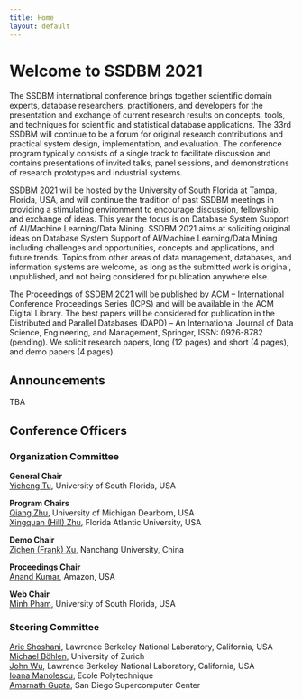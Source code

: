 ```yaml
---
title: Home
layout: default
---
```


# Welcome to SSDBM 2021

<!-- **SSDBM 2021 will be an online event** with no physical meeting taking place. -->


The SSDBM international conference brings together scientific domain experts, database researchers, practitioners, and developers for the presentation and exchange of current research results on concepts, tools, and techniques for scientific and statistical database applications. The 33rd SSDBM will continue to be a forum for original research contributions and practical system design, implementation, and evaluation. The conference program typically consists of a single track to facilitate discussion and contains presentations of invited talks, panel sessions, and demonstrations of research prototypes and industrial systems.

SSDBM 2021 will be hosted by the University of South Florida at Tampa, Florida, USA, and will continue the tradition of past SSDBM meetings in providing a stimulating environment to encourage discussion, fellowship, and exchange of ideas. This year the focus is on  Database System Support of AI/Machine Learning/Data Mining. SSDBM 2021 aims at soliciting original ideas on Database System Support of AI/Machine Learning/Data Mining including challenges and opportunities, concepts and applications, and future trends. Topics from other areas of data management, databases, and information systems are welcome, as long as the submitted work is original, unpublished, and not being considered for publication anywhere else.

The Proceedings of SSDBM 2021 will be published by ACM – International Conference Proceedings Series (ICPS) and will be available in the ACM Digital Library. The best papers will be considered for publication in the Distributed and Parallel Databases (DAPD) – An International Journal of Data Science, Engineering, and Management, Springer, ISSN: 0926-8782 (pending). We solicit research papers, long (12 pages) and short (4 pages), and demo papers (4 pages).



## Announcements
<p>TBA</p>

## Conference Officers

### Organization Committee
**General Chair**  
[Yicheng Tu](https://www.usf.edu/engineering/cse/people/tu-yicheng.aspx), University of South Florida, USA  

**Program Chairs**  
[Qiang Zhu](https://umdearborn.edu/users/qzhu), University of Michigan Dearborn, USA   
[Xingquan (Hill) Zhu](http://www.cse.fau.edu/~xqzhu/index.html), Florida Atlantic University, USA

**Demo Chair**  
[Zichen (Frank) Xu](https://good.ncu.edu.cn/~xuz), Nanchang University, China

**Proceedings Chair**  
[Anand Kumar](https://www.linkedin.com/in/anundkumar), Amazon, USA

**Web Chair**  
[Minh Pham](https://minhhpham.github.io/), University of South Florida, USA

### Steering Committee
[Arie Shoshani](https://sdm.lbl.gov/~arie/), Lawrence Berkeley National Laboratory, California, USA <br>
[Michael Böhlen](https://www.ifi.uzh.ch/en/dbtg/Staff/Boehlen/.html), University of Zurich <br>
[John Wu](https://crd.lbl.gov/departments/data-science-and-technology/sdm/staff/wu/), Lawrence Berkeley National Laboratory, California, USA <br>
[Ioana Manolescu](https://pages.saclay.inria.fr/ioana.manolescu/), Ecole Polytechnique <br>
[Amarnath Gupta](https://www.sdsc.edu/~gupta/), San Diego Supercomputer Center <br>
